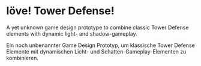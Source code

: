 # löve! Tower Defense!

A yet unknown game design prototype to combine classic Tower Defense elements with dynamic light- and shadow-gameplay.

Ein noch unbenannter Game Design Prototyp, um klassische Tower Defense Elemente mit dynamischen Licht- und Schatten-Gameplay-Elementen zu kombinieren.
